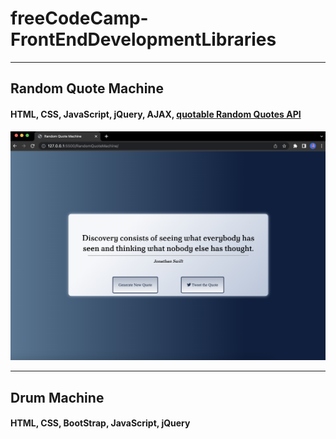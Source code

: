 # freeCodeCamp-FrontEndDevelopmentLibraries

---

## Random Quote Machine

#### HTML, CSS, JavaScript, jQuery, AJAX, [quotable Random Quotes API](https://github.com/lukePeavey/quotable)

![](https://github.com/zeynep-1/freeCodeCamp-FrontEndDevelopmentLibraries/blob/main/RandomQuoteMachine/ss.png)

---

## Drum Machine

#### HTML, CSS, BootStrap, JavaScript, jQuery
